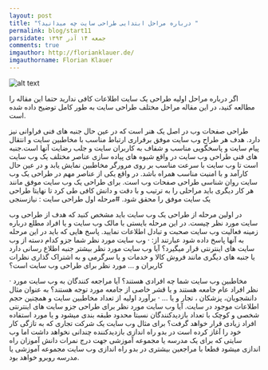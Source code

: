```yaml
---
layout: post
title: "درباره مراحل ابتدایی طراحی سایت چه میدانید؟ "
permalink: blog/start11
parsidate: جمعه ۱۴ آذر ۱۳۹۳
comments: true
imgauthor: http://florianklauer.de/
imgauthorname: Florian Klauer
---
```


  ![alt text]({{site.url}}/assets/img/x.jpg)


اگر درباره مراحل اولیه طراحی یک سایت اطلاعات کافی ندارید حتما این مقاله را مطالعه کنید، در این مقاله مراحل مختلف طراحی سایت به طور کامل توضیح داده شده است.

طراحی صفحات وب در اصل یک هنر است که در عین حال جنبه های فنی فراوانی نیز دارد. هدف هر طراح وب سایت موفق برقراری ارتباط مناسب با مخاطبین سایت و انتقال پیام سایت و پاسخگویی مناسب و شفاف به کاربران سایت و جلب رضایت آنها است.جنبه های فنی طراحی وب سایت در واقع شیوه های پیاده سازی عناصر مختلف یک وب سایت است تا وب سایت با سرعت مناسب بر روی مرورگر مخاطبین نمایش یابد و در عین حال کارآمد و با امنیت مناسب همراه باشد. در واقع یکی از عناصر مهم در طراحی یک وب سایت روان شناسی طراحی صفحات وب است. برای طراحی یک وب سایت موفق مانند هر کار دیگری باید مراحلی را به ترتیب و با دقت و دانش کافی طی کرد تا نهایتا طراحی یک سایت موفق را محقق شود.
#مرحله اول طراحی سایت : نیازسنجی

در اولین مرحله از طراحی یک وب سایت باید مشخص کنید که هدف از طراحی وب سایت مورد نظر چیست. در این مرحله بایستی با مالک وب سایت و یا افراد مطلع درباره زمینه فعالیت وب سایت صحبت و تبادل اطلاعات نمایید. پاسخ هایی که باید در این مرحله به آنها پاسخ داده شود عبارتند از:
·         وب سایت مورد نظر شما جزو کدام دسته از وب سایت های اینترنتی قرار میگیرد؟ آیا وب سایت مورد نظر بیشتر جنبه اطلاع رسانی دارد یا جنبه های دیگری مانند فروش کالا و خدمات و یا سرگرمی و به اشتراک گذاری نظرات کاربران و ... مورد نظر برای طراحی وب سایت است؟

·         مخاطبین وب سایت شما چه افرادی هستند؟ آیا مراجعه کنندگان به وب سایت مورد نظر افراد عام جامعه هستند و یا قشر خاصی از جامعه مورد توجه هستند؟ به عنوان مثال دانشجویان، پزشکان ، تجار و یا ...
·         برآورد اولیه از تعداد مخاطبین سایت و همچنین حجم اطلاعات موجود در سایت. آیا وب سایت مورد نظر برای طراحی جزو سایت های اینترنتی شخصی و کوچک با تعداد بازدیدکنندگان نسبتا محدود طبقه بندی میشود و یا مورد استفاده افراد زیادی قرار خواهد گرفت؟ برای مثال وب سایت یک شرکت تجاری که به تازگی کار خود را آغاز کرده است در بدو راه اندازی بازدیدکننده چندانی نخواهد داشت اما وب سایتی که برای یک مدرسه یا مجموعه آموزشی جهت درج نمرات دانش آموزان راه اندازی میشود قطعا با مراجعین بیشتری در بدو راه اندازی وب سایت مجموعه آموزشی یا مدرسه روبرو خواهد بود.


